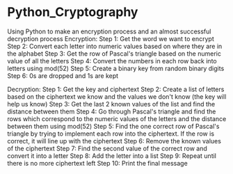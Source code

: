 # Python_Cryptography
Using Python to make an encryption process and an almost successful decryption process
Encryption:
Step 1: Get the word we want to encrypt
Step 2: Convert each letter into numeric values based on where they are in the alphabet
Step 3: Get the row of Pascal's triangle based on the numeric value of all the letters
Step 4: Convert the numbers in each row back into letters using mod(52)
Step 5: Create a binary key from random binary digits
Step 6: 0s are dropped and 1s are kept

Decryption:
Step 1: Get the key and ciphertext
Step 2: Create a list of letters based on the ciphertext we know and the values we don't know (the key will help us know)
Step 3: Get the last 2 known values of the list and find the distance between them
Step 4: Go through Pascal's triangle and find the rows which correspond to the numeric values of the letters and the distance between them using mod(52)
Step 5: Find the one correct row of Pascal's triangle by trying to implement each row into the ciphertext. If the row is correct, it will line up with the ciphertext
Step 6: Remove the known values of the ciphertext
Step 7: Find the second value of the correct row and convert it into a letter
Step 8: Add the letter into a list
Step 9: Repeat until there is no more ciphertext left
Step 10: Print the final message
